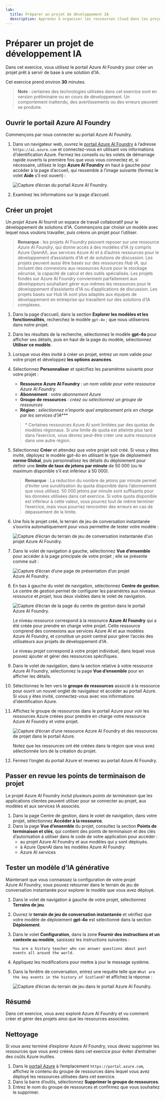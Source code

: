 ```yaml
---
lab:
  title: Préparer un projet de développement IA
  description: Apprenez à organiser les ressources cloud dans les projets Azure AI Foundry afin que les développeurs soient prêts à réussir lorsqu'ils créent des solutions d'IA.
---
```


# Préparer un projet de développement IA

Dans cet exercice, vous utilisez le portail Azure AI Foundry pour créer un projet prêt à servir de base à une solution d’IA.

Cet exercice prend environ **30** minutes.

> **Note** : certaines des technologies utilisées dans cet exercice sont en version préliminaire ou en cours de développement. Un comportement inattendu, des avertissements ou des erreurs peuvent se produire.

## Ouvrir le portail Azure AI Foundry

Commençons par nous connecter au portail Azure AI Foundry.

1. Dans un navigateur web, ouvrez le [portail Azure AI Foundry](https://ai.azure.com) à l’adresse `https://ai.azure.com` et connectez-vous en utilisant vos informations d’identification Azure. Fermez les conseils ou les volets de démarrage rapide ouverts la première fois que vous vous connectez et, si nécessaire, utilisez le logo **Azure AI Foundry** en haut à gauche pour accéder à la page d’accueil, qui ressemble à l’image suivante (fermez le volet **Aide** s’il est ouvert) :

    ![Capture d’écran du portail Azure AI Foundry.](./media/ai-foundry-home.png)

1. Examinez les informations sur la page d’accueil.

## Créer un projet

Un *projet* Azure AI fournit un espace de travail collaboratif pour le développement de solutions d’IA. Commençons par choisir un modèle avec lequel nous voulons travailler, puis créons un projet pour l’utiliser.

> **Remarque** : les projets AI Foundry peuvent reposer sur une ressource *Azure AI Foundry*, qui donne accès à des modèles d’IA (y compris Azure OpenAI), aux services Azure AI et à d’autres ressources pour le développement d’assistants d’IA et de solutions de discussion. Les projets peuvent aussi être basés sur des ressources *Hub IA*, qui incluent des connexions aux ressources Azure pour le stockage sécurisé, la capacité de calcul et des outils spécialisés. Les projets fondés sur Azure AI Foundry conviennent parfaitement aux développeurs souhaitant gérer eux-mêmes les ressources pour le développement d’assistants d’IA ou d’applications de discussion. Les projets basés sur Hub IA sont plus adaptés aux équipes de développement en entreprise qui travaillent sur des solutions d’IA complexes.

1. Dans la page d’accueil, dans la section **Explorer les modèles et les fonctionnalités**, recherchez le modèle `gpt-4o` ; que nous utiliserons dans notre projet.
1. Dans les résultats de la recherche, sélectionnez le modèle **gpt-4o** pour afficher ses détails, puis en haut de la page du modèle, sélectionnez **Utiliser ce modèle**.
1. Lorsque vous êtes invité à créer un projet, entrez un nom valide pour votre projet et développez **les options avancées**.
1. Sélectionnez **Personnaliser** et spécifiez les paramètres suivants pour votre projet :
    - **Ressource Azure AI Foundry** : *un nom valide pour votre ressource Azure AI Foundry.*
    - **Abonnement** : *votre abonnement Azure*
    - **Groupe de ressources** : *créez ou sélectionnez un groupe de ressources*
    - **Région** : *sélectionnez n’importe quel emplacement pris en charge par les services d’IA***\*

    > \* Certaines ressources Azure AI sont limitées par des quotas de modèles régionaux. Si une limite de quota est atteinte plus tard dans l’exercice, vous devrez peut-être créer une autre ressource dans une autre région.

1. Sélectionnez **Créer** et attendez que votre projet soit créé. Si vous y êtes invité, déployez le modèle gpt-4o en utilisant le type de déploiement **norme Global**, puis personnalisez les détails du déploiement pour définir une **limite de taux de jetons par minute** de 50 000 (ou le maximum disponible s'il est inférieur à 50 000).

    > **Remarque** : La réduction du nombre de jetons par minute permet d’éviter une surutilisation du quota disponible dans l’abonnement que vous utilisez. 50 000 jetons par minute sont suffisants pour les données utilisées dans cet exercice. Si votre quota disponible est inférieur à cette valeur, vous pourrez tout de même terminer l’exercice, mais vous pourriez rencontrer des erreurs en cas de dépassement de la limite.

1. Une fois le projet créé, le terrain de jeu de conversation instantanée s’ouvrira automatiquement pour vous permettre de tester votre modèle :

    ![Capture d’écran du terrain de jeu de conversation instantanée d’un projet Azure AI Foundry.](./media/ai-foundry-chat-playground.png)

1. Dans le volet de navigation à gauche, sélectionnez **Vue d’ensemble** pour accéder à la page principale de votre projet ; elle se présente comme suit :

    ![Capture d’écran d’une page de présentation d’un projet Azure AI Foundry.](./media/ai-foundry-project.png)

1. En bas à gauche du volet de navigation, sélectionnez **Centre de gestion**. Le centre de gestion permet de configurer les paramètres aux niveaux *ressource* et *projet*, tous deux visibles dans le volet de navigation.

    ![Capture d’écran de la page du centre de gestion dans le portail Azure AI Foundry.](./media/ai-foundry-management.png)

    Le niveau *ressource* correspond à la ressource **Azure AI Foundry** qui a été créée pour prendre en charge votre projet. Cette ressource comprend des connexions aux services Azure AI et aux modèles Azure AI Foundry, et constitue un point central pour gérer l’accès des utilisateurs aux projets de développement d’IA.

    Le niveau *projet* correspond à votre projet individuel, dans lequel vous pouvez ajouter et gérer des ressources spécifiques.

1. Dans le volet de navigation, dans la section relative à votre ressource Azure AI Foundry, sélectionnez la page **Vue d’ensemble** pour en afficher les détails.
1. Sélectionnez le lien vers le **groupe de ressources** associé à la ressource pour ouvrir un nouvel onglet de navigateur et accéder au portail Azure. Si vous y êtes invité, connectez-vous avec vos informations d’identification Azure.
1. Affichez le groupe de ressources dans le portail Azure pour voir les ressources Azure créées pour prendre en charge votre ressource Azure AI Foundry et votre projet.

    ![Capture d’écran d’une ressource Azure AI Foundry et des ressources de projet dans le portail Azure.](./media/azure-portal-resources.png)

    Notez que les ressources ont été créées dans la région que vous avez sélectionnée lors de la création du projet.

1. Fermez l’onglet du portail Azure et revenez au portail Azure AI Foundry.

## Passer en revue les points de terminaison de projet

Le projet Azure AI Foundry inclut plusieurs *points de terminaison* que les applications clientes peuvent utiliser pour se connecter au projet, aux modèles et aux services IA associés.

1. Dans la page Centre de gestion, dans le volet de navigation, dans votre projet, sélectionnez **Accéder à la ressource**.
1. Dans la page **Vue d’ensemble** du projet, consultez la section **Points de terminaison et clés**, qui contient des points de terminaison et des clés d’autorisation à utiliser dans le code de votre application pour accéder :
    - au projet Azure AI Foundry et aux modèles qui y sont déployés.
    - à Azure OpenAI dans les modèles Azure AI Foundry.
    - Azure AI services

## Tester un modèle d’IA générative

Maintenant que vous connaissez la configuration de votre projet Azure AI Foundry, vous pouvez retourner dans le terrain de jeu de conversation instantanée pour explorer le modèle que vous avez déployé.

1. Dans le volet de navigation à gauche de votre projet, sélectionnez **Terrains de jeu**. 
1. Ouvrez le **terrain de jeu de conversation instantanée** et vérifiez que votre modèle de déploiement **gpt-4o** est sélectionné dans la section **Déploiement**.
1. Dans le volet **Configuration**, dans la zone **Fournir des instructions et un contexte au modèle**, saisissez les instructions suivantes :

    ```
   You are a history teacher who can answer questions about past events all around the world.
    ```

1. Appliquez les modifications pour mettre à jour le message système.
1. Dans la fenêtre de conversation, entrez une requête telle que `What are the key events in the history of Scotland?` et affichez la réponse :

    ![Capture d’écran du terrain de jeu dans le portail Azure AI Foundry.](./media/ai-foundry-playground.png)

## Résumé

Dans cet exercice, vous avez exploré Azure AI Foundry et vu comment créer et gérer des projets ainsi que les ressources associées.

## Nettoyage

Si vous avez terminé d’explorer Azure AI Foundry, vous devez supprimer les ressources que vous avez créées dans cet exercice pour éviter d’entraîner des coûts Azure inutiles.

1. Dans le [portail Azure](https://portal.azure.com) à l’emplacement `https://portal.azure.com`, affichez le contenu du groupe de ressources dans lequel vous avez déployé les ressources utilisées dans cet exercice.
1. Dans la barre d’outils, sélectionnez **Supprimer le groupe de ressources**.
1. Entrez le nom du groupe de ressources et confirmez que vous souhaitez le supprimer.

